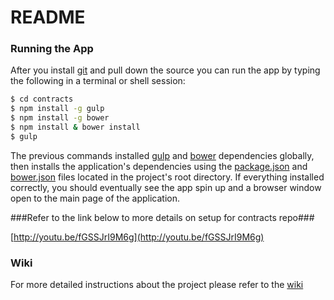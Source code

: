 # README #

### Running the App ###

After you install [git](http://git-scm.com/) and pull down the source you can run the app by typing the following in a terminal or shell session:

```bash
$ cd contracts
$ npm install -g gulp
$ npm install -g bower
$ npm install & bower install
$ gulp
```
The previous commands installed [gulp](http://gulpjs.com/) and [bower](http://bower.io/) dependencies globally, then installs the application's dependencies using the [package.json](https://www.npmjs.org/doc/files/package.json.html) and [bower.json](http://bower.io/docs/creating-packages/#bowerjson) files located in the project's root directory.  If everything installed correctly, you should eventually see the app spin up and a browser window open to the main page of the application.

###Refer to the link below to more details on setup for contracts repo###

[http://youtu.be/fGSSJrI9M6g](http://youtu.be/fGSSJrI9M6g)


### Wiki ###

For more detailed instructions about the project please refer to the [wiki](https://bitbucket.org/EATurner/contracts/wiki/Home)
